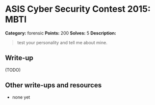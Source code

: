 # ASIS Cyber Security Contest 2015: MBTI

**Category:** forensic
**Points:** 200
**Solves:** 5
**Description:**

> test your personality and tell me about mine.

## Write-up

(TODO)

## Other write-ups and resources

* none yet
